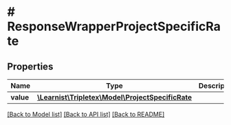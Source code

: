 # # ResponseWrapperProjectSpecificRate

## Properties

Name | Type | Description | Notes
------------ | ------------- | ------------- | -------------
**value** | [**\Learnist\Tripletex\Model\ProjectSpecificRate**](ProjectSpecificRate.md) |  | [optional]

[[Back to Model list]](../../README.md#models) [[Back to API list]](../../README.md#endpoints) [[Back to README]](../../README.md)
